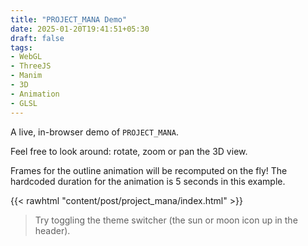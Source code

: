 ```yaml
---
title: "PROJECT_MANA Demo"
date: 2025-01-20T19:41:51+05:30
draft: false
tags:
- WebGL
- ThreeJS
- Manim
- 3D
- Animation
- GLSL
---
```


A live, in-browser demo of `PROJECT_MANA`.

Feel free to look around: rotate, zoom or pan the 3D view.

Frames for the outline animation will be recomputed on the fly! The hardcoded duration for the animation
is 5 seconds in this example.

{{< rawhtml "content/post/project_mana/index.html" >}}
> Try toggling the theme switcher (the sun or moon icon up in the header).
